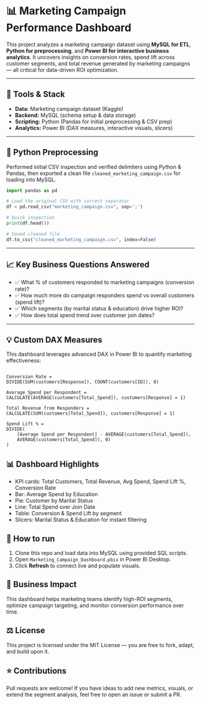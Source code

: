 # 📊 Marketing Campaign Performance Dashboard

This project analyzes a marketing campaign dataset using **MySQL for ETL**, **Python for preprocessing**, and **Power BI for interactive business analytics**. It uncovers insights on conversion rates, spend lift across customer segments, and total revenue generated by marketing campaigns — all critical for data-driven ROI optimization.

---

## 🚀 Tools & Stack
- **Data:** Marketing campaign dataset (Kaggle)
- **Backend:** MySQL (schema setup & data storage)
- **Scripting:** Python (Pandas for initial preprocessing & CSV prep)
- **Analytics:** Power BI (DAX measures, interactive visuals, slicers)

---

## 🐍 Python Preprocessing
Performed initial CSV inspection and verified delimiters using Python & Pandas, then exported a clean file `cleaned_marketing_campaign.csv` for loading into MySQL.

```python
import pandas as pd

# Load the original CSV with correct separator
df = pd.read_csv("marketing_campaign.csv", sep=';')

# Quick inspection
print(df.head())

# Saved cleaned file
df.to_csv("cleaned_marketing_campaign.csv", index=False)
```

---

## 📈 Key Business Questions Answered
- ✅ What % of customers responded to marketing campaigns (conversion rate)?
- ✅ How much more do campaign responders spend vs overall customers (spend lift)?
- ✅ Which segments (by marital status & education) drive higher ROI?
- ✅ How does total spend trend over customer join dates?

---

## 💡 Custom DAX Measures
This dashboard leverages advanced DAX in Power BI to quantify marketing effectiveness:

```DAX

Conversion Rate = 
DIVIDE(SUM(customers[Response]), COUNT(customers[ID]), 0)

Average Spend per Respondent = 
CALCULATE(AVERAGE(customers[Total_Spend]), customers[Response] = 1)

Total Revenue from Responders = 
CALCULATE(SUM(customers[Total_Spend]), customers[Response] = 1)

Spend Lift % = 
DIVIDE(
    [Average Spend per Respondent] - AVERAGE(customers[Total_Spend]),
    AVERAGE(customers[Total_Spend]), 0)
)
```

## 📊 Dashboard Highlights
- KPI cards: Total Customers, Total Revenue, Avg Spend, Spend Lift %, Conversion Rate
- Bar: Average Spend by Education
- Pie: Customer by Marital Status
- Line: Total Spend over Join Date
- Table: Conversion & Spend Lift by segment
- Slicers: Marital Status & Education for instant filtering

## 🚀 How to run
1. Clone this repo and load data into MySQL using provided SQL scripts.
2. Open `Marketing_Campaign_Dashboard.pbix` in Power BI Desktop.
3. Click **Refresh** to connect live and populate visuals.

## 💼 Business Impact
This dashboard helps marketing teams identify high-ROI segments, optimize campaign targeting, and monitor conversion performance over time.

## ⚖️ License
This project is licensed under the MIT License — you are free to fork, adapt, and build upon it.

## ⭐ Contributions
Pull requests are welcome!
If you have ideas to add new metrics, visuals, or extend the segment analysis, feel free to open an issue or submit a PR.
